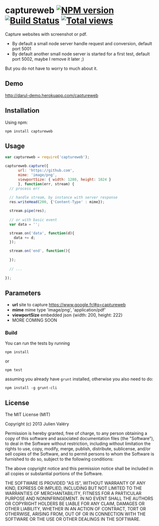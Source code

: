 captureweb [![NPM version](https://badge.fury.io/js/captureweb.png)](http://badge.fury.io/js/captureweb) [![Build Status](https://travis-ci.org/darul75/captureweb.png?branch=master)](https://travis-ci.org/darul75/captureweb) [![Total views](https://sourcegraph.com/api/repos/github.com/darul75/captureweb/counters/views.png)](https://sourcegraph.com/github.com/darul75/captureweb)
=====================

Capture websites with screenshot or pdf.

* By default a small node server handle request and conversion, default port 5001
* By default another small node server is started for a first test, default port 5002, maybe I remove it later ;)

But you do not have to worry to much about it.

Demo
------------
http://darul-demo.herokuapp.com/captureweb

Installation
------------

Using npm:

```
npm install captureweb
```


Usage
-------------

```javascript
var captureweb = require('captureweb');

captureweb.capture({
      url: 'https://github.com', 
      mime: 'image/png', 
      viewportSize: { width: 1280, height: 1024 } 
      }, function(err, stream) {
  // process err
  
  // handle stream, by instance with server response
  res.writeHead(200, {'Content-Type' : mime});

  stream.pipe(res);
  
  // or with basic event 
  var data = '';		        

  stream.on('data', function(d){ 
    data += d; 
  });

  stream.on('end', function(){
		
  });
	
  // ...
	
});
```    
    
## Parameters

- **url** site to capture https://www.google.fr/#q=captureweb
- **mime** mime type 'image/png', 'application/pdf'
- **viewportSize** embedded json {width: 200, height: 222}
- MORE COMING SOON

### Build

You can run the tests by running

```
npm install
```
or
```
npm test
```

assuming you already have `grunt` installed, otherwise you also need to do:

```
npm install -g grunt-cli
```

## License

The MIT License (MIT)

Copyright (c) 2013 Julien Valéry

Permission is hereby granted, free of charge, to any person obtaining a copy
of this software and associated documentation files (the "Software"), to deal
in the Software without restriction, including without limitation the rights
to use, copy, modify, merge, publish, distribute, sublicense, and/or sell
copies of the Software, and to permit persons to whom the Software is
furnished to do so, subject to the following conditions:

The above copyright notice and this permission notice shall be included in
all copies or substantial portions of the Software.

THE SOFTWARE IS PROVIDED "AS IS", WITHOUT WARRANTY OF ANY KIND, EXPRESS OR
IMPLIED, INCLUDING BUT NOT LIMITED TO THE WARRANTIES OF MERCHANTABILITY,
FITNESS FOR A PARTICULAR PURPOSE AND NONINFRINGEMENT. IN NO EVENT SHALL THE
AUTHORS OR COPYRIGHT HOLDERS BE LIABLE FOR ANY CLAIM, DAMAGES OR OTHER
LIABILITY, WHETHER IN AN ACTION OF CONTRACT, TORT OR OTHERWISE, ARISING FROM,
OUT OF OR IN CONNECTION WITH THE SOFTWARE OR THE USE OR OTHER DEALINGS IN
THE SOFTWARE.




